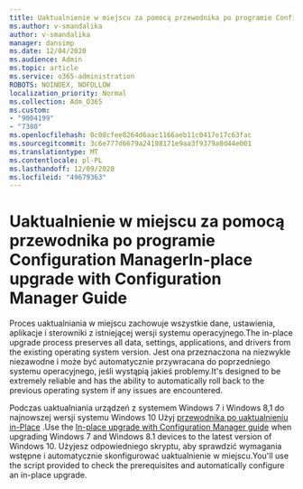 ```yaml
---
title: Uaktualnienie w miejscu za pomocą przewodnika po programie Configuration Manager
ms.author: v-smandalika
author: v-smandalika
manager: dansimp
ms.date: 12/04/2020
ms.audience: Admin
ms.topic: article
ms.service: o365-administration
ROBOTS: NOINDEX, NOFOLLOW
localization_priority: Normal
ms.collection: Adm_O365
ms.custom:
- "9004199"
- "7380"
ms.openlocfilehash: 0c08cfee8264d6aac1166aeb11c0417e17c63fac
ms.sourcegitcommit: 3c6e777d6679a24108171e9aa3f9379a8d44e001
ms.translationtype: MT
ms.contentlocale: pl-PL
ms.lasthandoff: 12/09/2020
ms.locfileid: "49679363"
---
```

# <a name="in-place-upgrade-with-configuration-manager-guide"></a><span data-ttu-id="21551-102">Uaktualnienie w miejscu za pomocą przewodnika po programie Configuration Manager</span><span class="sxs-lookup"><span data-stu-id="21551-102">In-place upgrade with Configuration Manager Guide</span></span>

<span data-ttu-id="21551-103">Proces uaktualniania w miejscu zachowuje wszystkie dane, ustawienia, aplikacje i sterowniki z istniejącej wersji systemu operacyjnego.</span><span class="sxs-lookup"><span data-stu-id="21551-103">The in-place upgrade process preserves all data, settings, applications, and drivers from the existing operating system version.</span></span> <span data-ttu-id="21551-104">Jest ona przeznaczona na niezwykle niezawodne i może być automatycznie przywracana do poprzedniego systemu operacyjnego, jeśli wystąpią jakieś problemy.</span><span class="sxs-lookup"><span data-stu-id="21551-104">It's designed to be extremely reliable and has the ability to automatically roll back to the previous operating system if any issues are encountered.</span></span>

<span data-ttu-id="21551-105">Podczas uaktualniania urządzeń z systemem Windows 7 i Windows 8,1 do najnowszej wersji systemu Windows 10 Użyj [przewodnika po uaktualnieniu in-Place](https://admin.microsoft.com/adminportal/home#/win10upgrade) .</span><span class="sxs-lookup"><span data-stu-id="21551-105">Use the [In-place upgrade with Configuration Manager guide](https://admin.microsoft.com/adminportal/home#/win10upgrade) when upgrading Windows 7 and Windows 8.1 devices to the latest version of Windows 10.</span></span> <span data-ttu-id="21551-106">Użyjesz odpowiedniego skryptu, aby sprawdzić wymagania wstępne i automatycznie skonfigurować uaktualnienie w miejscu.</span><span class="sxs-lookup"><span data-stu-id="21551-106">You'll use the script provided to check the prerequisites and automatically configure an in-place upgrade.</span></span>
